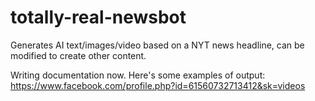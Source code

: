 # totally-real-newsbot
Generates AI text/images/video based on a NYT news headline, can be modified to create other content.

Writing documentation now.
Here's some examples of output: https://www.facebook.com/profile.php?id=61560732713412&sk=videos

